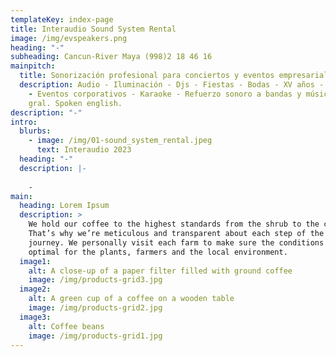 ```yaml
---
templateKey: index-page
title: Interaudio Sound System Rental
image: /img/evspeakers.png
heading: "-"
subheading: Cancun-River Maya (998)2 18 46 16
mainpitch:
  title: Sonorización profesional para conciertos y eventos empresariales
  description: Audio - Iluminación - Djs - Fiestas - Bodas - XV años - Conciertos
    - Eventos corporativos - Karaoke - Refuerzo sonoro a bandas y músicos en
    gral. Spoken english.
description: "-"
intro:
  blurbs:
    - image: /img/01-sound_system_rental.jpeg
      text: Interaudio 2023
  heading: "-"
  description: |-
    
    -
main:
  heading: Lorem Ipsum
  description: >
    We hold our coffee to the highest standards from the shrub to the cup.
    That’s why we’re meticulous and transparent about each step of the coffee’s
    journey. We personally visit each farm to make sure the conditions are
    optimal for the plants, farmers and the local environment.
  image1:
    alt: A close-up of a paper filter filled with ground coffee
    image: /img/products-grid3.jpg
  image2:
    alt: A green cup of a coffee on a wooden table
    image: /img/products-grid2.jpg
  image3:
    alt: Coffee beans
    image: /img/products-grid1.jpg
---
```

